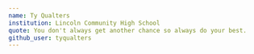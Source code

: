 ```yaml
---
name: Ty Qualters
institution: Lincoln Community High School
quote: You don't always get another chance so always do your best.
github_user: tyqualters
---
```

